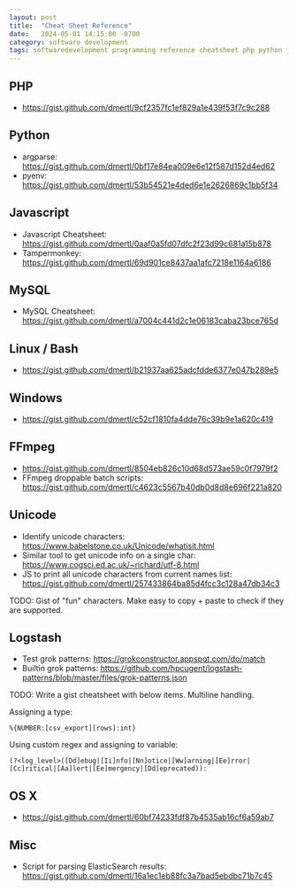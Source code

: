 ```yaml
---
layout: post
title:  "Cheat Sheet Reference"
date:   2024-05-01 14:15:00 -0700
category: software development
tags: softwaredevelopment programming reference cheatsheet php python javascript unicode logstash
---
```


## PHP

- <https://gist.github.com/dmertl/9cf2357fc1ef829a1e439f53f7c9c288>

## Python

- argparse: <https://gist.github.com/dmertl/0bf17e84ea009e6e12f587d152d4ed62>
- pyenv: <https://gist.github.com/dmertl/53b54521e4ded6e1e2626869c1bb5f34>

## Javascript

- Javascript Cheatsheet: <https://gist.github.com/dmertl/0aaf0a5fd07dfc2f23d99c681a15b878>
- Tampermonkey: <https://gist.github.com/dmertl/69d901ce8437aa1afc7218e1164a6186>

## MySQL

- MySQL Cheatsheet: <https://gist.github.com/dmertl/a7004c441d2c1e06183caba23bce765d>

## Linux / Bash

- <https://gist.github.com/dmertl/b21937aa625adcfdde6377e047b289e5>

## Windows

- <https://gist.github.com/dmertl/c52cf1810fa4dde76c39b9e1a620c419>

## FFmpeg

- <https://gist.github.com/dmertl/8504eb826c10d68d573ae59c0f7979f2>
- FFmpeg droppable batch scripts: <https://gist.github.com/dmertl/c4623c5567b40db0d8d8e696f221a820>

## Unicode

- Identify unicode characters: <https://www.babelstone.co.uk/Unicode/whatisit.html>
- Similar tool to get unicode info on a single char: <https://www.cogsci.ed.ac.uk/~richard/utf-8.html>
- JS to print all unicode characters from current names list: <https://gist.github.com/dmertl/257433864ba85d4fcc3c128a47db34c3>

TODO: Gist of "fun" characters. Make easy to copy + paste to check if they are supported.

## Logstash

- Test grok patterns: <https://grokconstructor.appspot.com/do/match>
- Builtin grok patterns: <https://github.com/hpcugent/logstash-patterns/blob/master/files/grok-patterns.json>

TODO: Write a gist cheatsheet with below items. Multiline handling.

Assigning a type:

```
%{NUMBER:[csv_export][rows]:int}
```

Using custom regex and assigning to variable:

```
(?<log_level>([Dd]ebug|[Ii]nfo|[Nn]otice|[Ww]arning|[Ee]rror|[Cc]ritical|[Aa]lert|[Ee]mergency|[Dd]eprecated)):
```

## OS X

- <https://gist.github.com/dmertl/60bf74233fdf87b4535ab16cf6a59ab7>

## Misc

- Script for parsing ElasticSearch results: <https://gist.github.com/dmertl/16a1ec1eb88fc3a7bad5ebdbc71b7c45>
